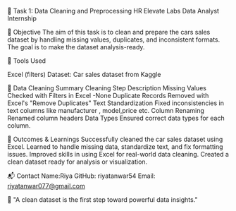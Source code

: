 🎯 Task 1: Data Cleaning and Preprocessing
HR Elevate Labs Data Analyst Internship

📝 Objective
The aim of this task is to clean and prepare the cars sales dataset by handling missing values, duplicates, and inconsistent formats. The goal is to make the dataset analysis-ready.

🧰 Tools Used

Excel (filters)
Dataset: Car sales dataset from Kaggle

🧼 Data Cleaning Summary
Cleaning Step	Description
Missing Values	Checked with Filters in Excel -None
Duplicate Records	Removed with Excel's "Remove Duplicates"
Text Standardization	Fixed inconsistencies in text columns like manufacturer , model,price etc.
Column Renaming	Renamed column headers
Data Types	Ensured correct data types  for each column.

🏁 Outcomes & Learnings
Successfully cleaned the car sales dataset using Excel.
Learned to handle missing data, standardize text, and fix formatting issues.
Improved skills in using Excel for real-world data cleaning.
Created a clean dataset ready for analysis or visualization.

📬 Contact
Name:Riya GitHub: riyatanwar54
Email: riyatanwar077@gmail.com

🧠 "A clean dataset is the first step toward powerful data insights."
